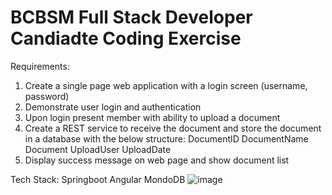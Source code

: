 # BCBSM Full Stack Developer Candiadte Coding Exercise

Requirements:
1.	Create a single page web application with a login screen (username, password)
2.	Demonstrate user login and authentication
3.	Upon login present member with ability to upload a document
4.	Create a REST service to receive the document and store the document in a database with the below structure:
DocumentID
DocumentName
Document
UploadUser
UploadDate
5.	Display success message on web page and show document list

Tech Stack:
Springboot
Angular
MondoDB
![image](https://github.com/thechuckfrank/bcbsm-full-stack-developer-candidate/assets/558795/55737826-637a-4b09-82ed-affda7e46c97)
